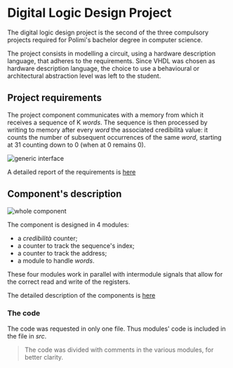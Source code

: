 # Digital Logic Design Project

The digital logic design project is the second of the three compulsory projects required for Polimi's bachelor degree in computer science.

The project consists in modelling a circuit, using a hardware description language, that adheres to the requirements.
Since VHDL was chosen as hardware description language, the choice to use a behavioural or architectural abstraction level was left to the student.

## Project requirements

The project component communicates with a memory from which it receives a sequence of K _words_. The sequence is then processed by writing to memory after every _word_ the associated credibilità value: it counts the number of subsequent occurrences of the same _word_, starting at 31 counting down to 0 (when at 0 remains 0).

![generic interface](./images/General_Schematic)

A detailed report of the requirements is [here]()

## Component's description

![whole component](./images/Project_Schematic)

The component is designed in 4 modules:

- a _credibilità_ counter;
- a counter to track the sequence's index;
- a counter to track the address;
- a module to handle _words_.

These four modules work in parallel with intermodule signals that allow for the correct read and write of the registers.

The detailed description of the components is [here]()

### The code

The code was requested in only one file. Thus modules' code is included in the file in _src_.

> The code was divided with comments in the various modules, for better clarity.
